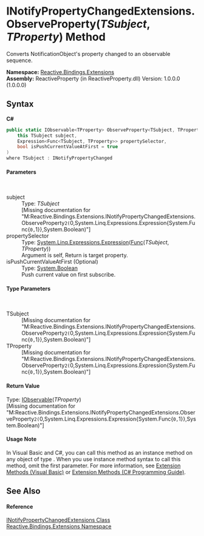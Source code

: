 # INotifyPropertyChangedExtensions.ObserveProperty(*TSubject*, *TProperty*) Method 
 

Converts NotificationObject's property changed to an observable sequence.

**Namespace:**&nbsp;<a href="a9fb9c90-d2dd-7420-ec9a-3084892a7996">Reactive.Bindings.Extensions</a><br />**Assembly:**&nbsp;ReactiveProperty (in ReactiveProperty.dll) Version: 1.0.0.0 (1.0.0.0)

## Syntax

**C#**<br />
``` C#
public static IObservable<TProperty> ObserveProperty<TSubject, TProperty>(
	this TSubject subject,
	Expression<Func<TSubject, TProperty>> propertySelector,
	bool isPushCurrentValueAtFirst = true
)
where TSubject : INotifyPropertyChanged

```


#### Parameters
&nbsp;<dl><dt>subject</dt><dd>Type: *TSubject*<br />\[Missing <param name="subject"/> documentation for "M:Reactive.Bindings.Extensions.INotifyPropertyChangedExtensions.ObserveProperty``2(``0,System.Linq.Expressions.Expression{System.Func{``0,``1}},System.Boolean)"\]</dd><dt>propertySelector</dt><dd>Type: <a href="http://msdn2.microsoft.com/en-us/library/bb335710" target="_blank">System.Linq.Expressions.Expression</a>(<a href="http://msdn2.microsoft.com/en-us/library/bb549151" target="_blank">Func</a>(*TSubject*, *TProperty*))<br />Argument is self, Return is target property.</dd><dt>isPushCurrentValueAtFirst (Optional)</dt><dd>Type: <a href="http://msdn2.microsoft.com/en-us/library/a28wyd50" target="_blank">System.Boolean</a><br />Push current value on first subscribe.</dd></dl>

#### Type Parameters
&nbsp;<dl><dt>TSubject</dt><dd>\[Missing <typeparam name="TSubject"/> documentation for "M:Reactive.Bindings.Extensions.INotifyPropertyChangedExtensions.ObserveProperty``2(``0,System.Linq.Expressions.Expression{System.Func{``0,``1}},System.Boolean)"\]</dd><dt>TProperty</dt><dd>\[Missing <typeparam name="TProperty"/> documentation for "M:Reactive.Bindings.Extensions.INotifyPropertyChangedExtensions.ObserveProperty``2(``0,System.Linq.Expressions.Expression{System.Func{``0,``1}},System.Boolean)"\]</dd></dl>

#### Return Value
Type: <a href="http://msdn2.microsoft.com/en-us/library/dd990377" target="_blank">IObservable</a>(*TProperty*)<br />\[Missing <returns> documentation for "M:Reactive.Bindings.Extensions.INotifyPropertyChangedExtensions.ObserveProperty``2(``0,System.Linq.Expressions.Expression{System.Func{``0,``1}},System.Boolean)"\]

#### Usage Note
In Visual Basic and C#, you can call this method as an instance method on any object of type . When you use instance method syntax to call this method, omit the first parameter. For more information, see <a href="http://msdn.microsoft.com/en-us/library/bb384936.aspx">Extension Methods (Visual Basic)</a> or <a href="http://msdn.microsoft.com/en-us/library/bb383977.aspx">Extension Methods (C# Programming Guide)</a>.

## See Also


#### Reference
<a href="75b4aa8b-1a1b-695d-75e8-c258133da5f3">INotifyPropertyChangedExtensions Class</a><br /><a href="a9fb9c90-d2dd-7420-ec9a-3084892a7996">Reactive.Bindings.Extensions Namespace</a><br />